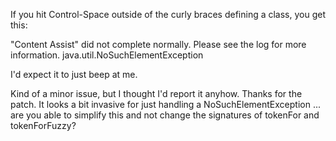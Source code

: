 If you hit Control-Space outside of the curly braces defining a class, you get this:

"Content Assist" did not complete normally.  Please see the log for more information.
java.util.NoSuchElementException

I'd expect it to just beep at me.

Kind of a minor issue, but I thought I'd report it anyhow.
Thanks for the patch. It looks a bit invasive for just handling a NoSuchElementException ... are you able to simplify this and not change the signatures of tokenFor and tokenForFuzzy?
